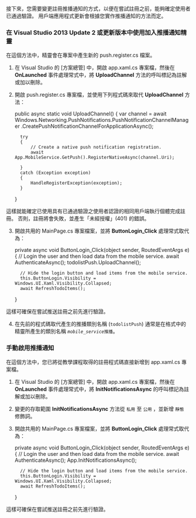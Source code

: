 接下來，您需要變更註冊推播通知的方式，以便在嘗試註冊之前，能夠確定使用者已通過驗證。 用戶端應用程式更新會根據您實作推播通知的方法而定。

### 在 Visual Studio 2013 Update 2 或更新版本中使用加入推播通知精靈

在這個方法中，精靈會在專案中產生新的 push.register.cs 檔案。

1. 在 Visual Studio 的 [方案總管] 中，開啟 app.xaml.cs 專案檔，然後在 **OnLaunched** 事件處理常式中，將 **UploadChannel** 方法的呼叫標記為註解或加以刪除。

2. 開啟 push.register.cs 專案檔，並使用下列程式碼來取代 **UploadChannel** 方法：

     public async static void UploadChannel()
     {
         var channel = 
             await Windows.Networking.PushNotifications.PushNotificationChannelManager
             .CreatePushNotificationChannelForApplicationAsync();
    
         try
         {
             // Create a native push notification registration.
             await App.MobileService.GetPush().RegisterNativeAsync(channel.Uri);             
    
         }
         catch (Exception exception)
         {
             HandleRegisterException(exception);
         }
     }

 這樣就能確定已使用具有已通過驗證之使用者認證的相同用戶端執行個體完成註冊。 否則，註冊將會失敗，並產生「未經授權」(401) 的錯誤。

3. 開啟共用的 MainPage.cs 專案檔案，並將 **ButtonLogin_Click** 處理常式取代為：

     private async void ButtonLogin_Click(object sender, RoutedEventArgs e)
     {
         // Login the user and then load data from the mobile service.
         await AuthenticateAsync();
         todolistPush.UploadChannel();
    
         // Hide the login button and load items from the mobile service.
         this.ButtonLogin.Visibility = Windows.UI.Xaml.Visibility.Collapsed;
         await RefreshTodoItems();
     }

 這樣可確保在嘗試推送註冊之前先進行驗證。

4.  在先前的程式碼取代產生的推播類別名稱 (`todolistPush`) 通常是在格式中的精靈所產生的類別名稱 <code><em>mobile_service</em>推播</code>。

### 手動啟用推播通知

在這個方法中，您已將從教學課程取得的註冊程式碼直接新增到 app.xaml.cs 專案檔。

1. 在 Visual Studio 的 [方案總管] 中，開啟 app.xaml.cs 專案檔，然後在 **OnLaunched** 事件處理常式中，將 **InitNotificationsAsync** 的呼叫標記為註解或加以刪除。

2. 變更的存取範圍 **InitNotificationsAsync** 方法從 `私用` 至 `公用` ，並新增 `靜態` 修飾詞。

3. 開啟共用的 MainPage.cs 專案檔案，並將 **ButtonLogin_Click** 處理常式取代為：

     private async void ButtonLogin_Click(object sender, RoutedEventArgs e)
     {
         // Login the user and then load data from the mobile service.
         await AuthenticateAsync();
         App.InitNotificationsAsync();
    
         // Hide the login button and load items from the mobile service.
         this.ButtonLogin.Visibility = Windows.UI.Xaml.Visibility.Collapsed;
         await RefreshTodoItems();
     }

 這樣可確保在嘗試推送註冊之前先進行驗證。




